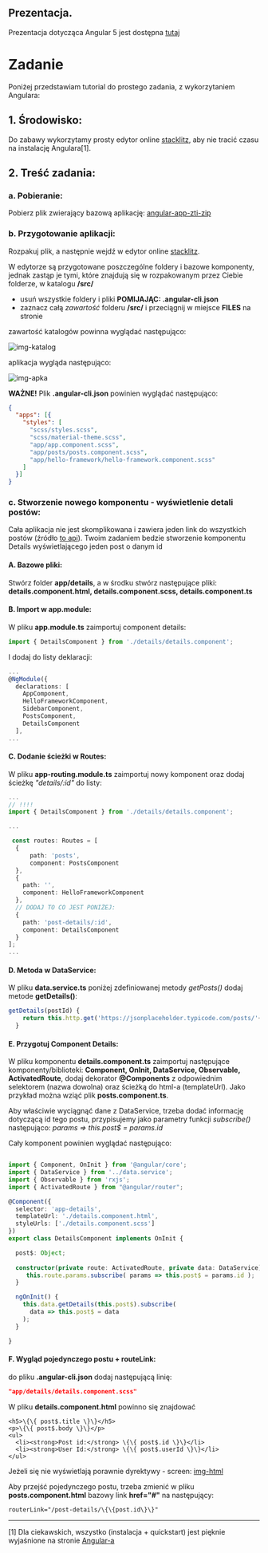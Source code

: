 ## Prezentacja.

Prezentacja dotycząca Angular 5 jest dostępna [tutaj](https://docs.google.com/presentation/d/1tDjAQD24NfvkbNOklPTW4DhHPA73MrJtGaDd9DHsLjY/edit?usp=sharing)

# Zadanie

Poniżej przedstawiam tutorial do prostego zadania, z wykorzytaniem Angulara:

## 1. Środowisko:

Do zabawy wykorzytamy prosty edytor online [stacklitz](https://stackblitz.com/edit/angular-playground), aby nie tracić czasu na instalację Angulara[1].

## 2. Treść zadania:

### a. Pobieranie:

Pobierz plik zwierający bazową aplikację: [angular-app-zti-zip](https://drive.google.com/open?id=1DjPmLxAjRnreoLplSOVjamRISveB_VyB)

### b. Przygotowanie aplikacji:

Rozpakuj plik, a następnie wejdź w edytor online [stacklitz](https://stackblitz.com/edit/angular-playground).


W edytorze są przygotowane poszczególne foldery i bazowe komponenty, jednak zastąp je tymi, które znajdują się w rozpakowanym przez Ciebie folderze, w katalogu **/src/**
- usuń wszystkie foldery i pliki **POMIJAJĄC: .angular-cli.json** 
- zaznacz całą _zawartość_ folderu  **/src/** i przeciągnij w miejsce **FILES** na stronie

zawartość katalogów powinna wyglądać następująco:

![img-katalog](/images/katalogi.png)


aplikacja wygląda następująco:


![img-apka](/images/apka.png)


**WAŻNE!** Plik **.angular-cli.json** powinien wyglądać następująco:

```json
{
  "apps": [{
    "styles": [
      "scss/styles.scss",
      "scss/material-theme.scss",
      "app/app.component.scss",
      "app/posts/posts.component.scss",
      "app/hello-framework/hello-framework.component.scss"
    ]
  }]
}
```

### c. Stworzenie nowego komponentu - wyświetlenie detali postów:

Cała aplikacja nie jest skomplikowana i zawiera jeden link do wszystkich postów (źródło [to api](https://jsonplaceholder.typicode.com)). Twoim zadaniem bedzie stworzenie komponentu Details wyświetlającego jeden post o danym id

#### A. Bazowe pliki:
Stwórz folder **app/details**, a w środku stwórz następujące pliki: **details.component.html, details.component.scss, details.component.ts**

#### B. Import w app.module:
W pliku **app.module.ts** zaimportuj component details:

```typescript 
import { DetailsComponent } from './details/details.component';
```

I dodaj do listy deklaracji:

```typescript 
...
@NgModule({
  declarations: [
    AppComponent, 
    HelloFrameworkComponent,
    SidebarComponent,
    PostsComponent,
    DetailsComponent
  ],
...
```

#### C. Dodanie ścieżki w Routes:

W pliku **app-routing.module.ts** zaimportuj nowy komponent oraz dodaj ścieżkę _"details/:id"_ do listy:

```typescript 
...
// !!!!
import { DetailsComponent } from './details/details.component';

...

 const routes: Routes = [
  {
      path: 'posts',
      component: PostsComponent
  },
  {
    path: '',
    component: HelloFrameworkComponent
  },
  // DODAJ TO CO JEST PONIŻEJ:
  {
    path: 'post-details/:id',
    component: DetailsComponent
  }
];
...
```


#### D. Metoda w DataService:

W pliku **data.service.ts** poniżej zdefiniowanej metody _getPosts()_ dodaj metode **getDetails()**:

```typescript
getDetails(postId) {
    return this.http.get('https://jsonplaceholder.typicode.com/posts/'+postId)
  }
```

#### E. Przygotuj Component Details:

W pliku komponentu **details.component.ts** zaimportuj następujące komponenty/biblioteki: **Component, OnInit, DataService, Observable, ActivatedRoute**, dodaj dekorator **@Components** z odpowiednim selektorem (nazwa dowolna) oraz ścieżką do html-a (templateUrl). 
Jako przykład można wziąć plik **posts.component.ts**.

Aby właściwie wyciągnąć dane z DataService, trzeba dodać informację dotyczącą id tego postu, przypisujemy jako parametry funkcji _subscribe()_ następująco: _params => this.post$ = params.id_

Cały komponent powinien wyglądać następująco:

```typescript

import { Component, OnInit } from '@angular/core';
import { DataService } from '../data.service';
import { Observable } from 'rxjs';
import { ActivatedRoute } from "@angular/router";

@Component({
  selector: 'app-details',
  templateUrl: './details.component.html',
  styleUrls: ['./details.component.scss']
})
export class DetailsComponent implements OnInit {

  post$: Object;
  
  constructor(private route: ActivatedRoute, private data: DataService) { 
     this.route.params.subscribe( params => this.post$ = params.id );
  }

  ngOnInit() {
    this.data.getDetails(this.post$).subscribe(
      data => this.post$ = data 
    );
  }

}
```

#### F. Wygląd pojedynczego postu + routeLink:

do pliku  **.angular-cli.json** dodaj następującą linię:
```json
"app/details/details.component.scss"
```

W pliku **details.component.html** powinno się znajdować

```
<h5>\{\{ post$.title \}\}</h5>
<p>\{\{ post$.body \}\}</p>
<ul>
  <li><strong>Post id:</strong> \{\{ post$.id \}\}</li>
  <li><strong>User Id:</strong> \{\{ post$.userId \}\}</li>
</ul>
```
Jeżeli się nie wyświetlają porawnie dyrektywy - screen: 
[img-html](images/html.png)

Aby przejść pojedynczego postu, trzeba zmienić w pliku **posts.component.html** bazowy link **href="#"** na następujący: 
```
routerLink="/post-details/\{\{post.id\}\}"
```

----------------------------------------------------------------------------------------------------------------------------------------
[1] Dla ciekawskich, wszystko (instalacja + quickstart) jest pięknie wyjaśnione na stronie [Angular-a](https://angular.io)
